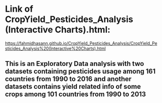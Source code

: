 # Link of CropYield_Pesticides_Analysis (Interactive Charts).html:
https://fahmidhasann.github.io/CropYield_Pesticides_Analysis/CropYield_Pesticides_Analysis%20(Interactive%20Charts).html
## This is an Exploratory Data analysis with two datasets containing pesticides usage among 161 countries from 1990 to 2016 and another datasets contains  yield related info of some crops among  101 countries from 1990 to 2013
